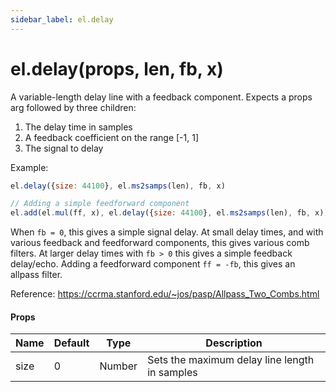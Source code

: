 ```yaml
---
sidebar_label: el.delay
---
```


# el.delay(props, len, fb, x)

A variable-length delay line with a feedback component. Expects a props arg followed by three children:

1. The delay time in samples
2. A feedback coefficient on the range [-1, 1]
3. The signal to delay

Example:
```js
el.delay({size: 44100}, el.ms2samps(len), fb, x)

// Adding a simple feedforward component
el.add(el.mul(ff, x), el.delay({size: 44100}, el.ms2samps(len), fb, x))
```

When `fb = 0`, this gives a simple signal delay. At small delay times, and with various
feedback and feedforward components, this gives various comb filters. At
larger delay times with `fb > 0` this gives a simple feedback delay/echo. Adding
a feedforward component `ff = -fb`, this gives an allpass filter.

Reference: https://ccrma.stanford.edu/~jos/pasp/Allpass_Two_Combs.html

#### Props

| Name     | Default  | Type   | Description                                   |
| -------- | -------- | ------ | --------------------------------------------- |
| size     | 0        | Number | Sets the maximum delay line length in samples |
